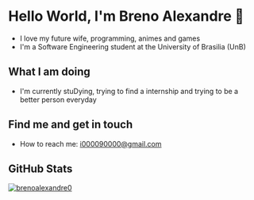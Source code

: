 # Hello World, I'm Breno Alexandre 👾
- I love my future wife, programming, animes and games
- I'm a Software Engineering student at the University of Brasilia (UnB)
## What I am doing
- I'm currently stuDying, trying to find a internship and trying to be a better person everyday
## Find me and get in touch
- How to reach me: i000090000@gmail.com
## GitHub Stats
[![brenoalexandre0](https://github-readme-stats.vercel.app/api?username=brenoalexandre0&show_icons=true&count_private=true&include_all_commits?since=2023-01-01T00:00:00Z&until=2023-12-31T23:59:59Z=true&bg_color=0D1117&text_color=FFF&title_color=1a7fbd&icon_color=36afd4)](https://github.com/anuraghazra/github-readme-stats)
